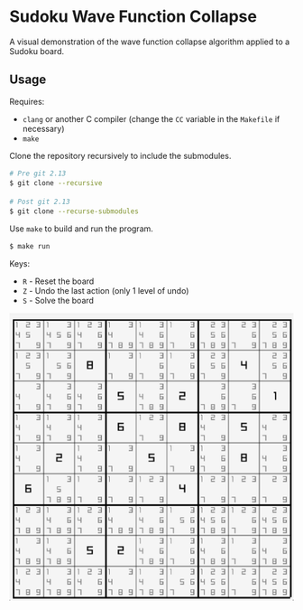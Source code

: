# Sudoku Wave Function Collapse

A visual demonstration of the wave function collapse algorithm applied to a Sudoku board.

## Usage

Requires:
- `clang` or another C compiler (change the `CC` variable in the `Makefile` if necessary)
- `make`

Clone the repository recursively to include the submodules.

```bash
# Pre git 2.13
$ git clone --recursive

# Post git 2.13
$ git clone --recurse-submodules
```

Use `make` to build and run the program.

```bash
$ make run
```

Keys:
- `R` - Reset the board
- `Z` - Undo the last action (only 1 level of undo)
- `S` - Solve the board

![Example](./images/example.png)
